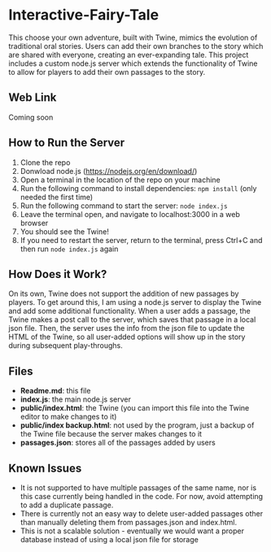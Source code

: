 # Interactive-Fairy-Tale

This choose your own adventure, built with Twine, mimics the evolution of traditional oral stories. Users can add their own branches to the story which are shared with everyone, creating an ever-expanding tale. This project includes a custom node.js server which extends the functionality of Twine to allow for players to add their own passages to the story.

## Web Link 

Coming soon 

## How to Run the Server
1. Clone the repo 
2. Donwload node.js (https://nodejs.org/en/download/) 
3. Open a terminal in the location of the repo on your machine 
4. Run the following command to install dependencies: ```npm install``` (only needed the first time) 
5. Run the following command to start the server: ```node index.js``` 
6. Leave the terminal open, and navigate to localhost:3000 in a web browser 
7. You should see the Twine! 
8. If you need to restart the server, return to the terminal, press Ctrl+C and then run ```node index.js``` again 

## How Does it Work? 
On its own, Twine does not support the addition of new passages by players. To get around this, I am using a node.js server to display the Twine and add some additional functionality. When a user adds a passage, the Twine makes a post call to the server, which saves that passage in a local json file. Then, the server uses the info from the json file to update the HTML of the Twine, so all user-added options will show up in the story during subsequent play-throughs.

## Files 
* **Readme.md**: this file
* **index.js**: the main node.js server 
* **public/index.html**: the Twine (you can import this file into the Twine editor to make changes to it) 
* **public/index backup.html**: not used by the program, just a backup of the Twine file because the server makes changes to it
* **passages.json**: stores all of the passages added by users 

## Known Issues 
* It is not supported to have multiple passages of the same name, nor is this case currently being handled in the code. For now, avoid attempting to add a duplicate passage. 
* There is currently not an easy way to delete user-added passages other than manually deleting them from passages.json and index.html. 
* This is not a scalable solution - eventually we would want a proper database instead of using a local json file for storage 
